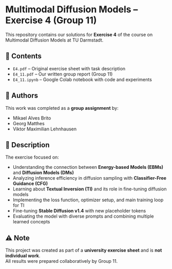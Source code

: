 # Multimodal Diffusion Models – Exercise 4 (Group 11)

This repository contains our solutions for **Exercise 4** of the course on Multimodal Diffusion Models at TU Darmstadt.

## 📂 Contents
- `E4.pdf` – Original exercise sheet with task description  
- `E4_11.pdf` – Our written group report (Group 11)  
- `E4_11.ipynb` – Google Colab notebook with code and experiments  

## 👥 Authors
This work was completed as a **group assignment** by:  
- Mikael Alves Brito  
- Georg Matthes
- Viktor Maximilian Lehnhausen

## 📝 Description
The exercise focused on:
- Understanding the connection between **Energy-based Models (EBMs)** and **Diffusion Models (DMs)**  
- Analyzing inference efficiency in diffusion sampling with **Classifier-Free Guidance (CFG)**  
- Learning about **Textual Inversion (TI)** and its role in fine-tuning diffusion models  
- Implementing the loss function, optimizer setup, and main training loop for TI  
- Fine-tuning **Stable Diffusion v1.4** with new placeholder tokens  
- Evaluating the model with diverse prompts and combining multiple learned concepts  

## ⚠️ Note
This project was created as part of a **university exercise sheet** and is **not individual work**.  
All results were prepared collaboratively by Group 11.  
